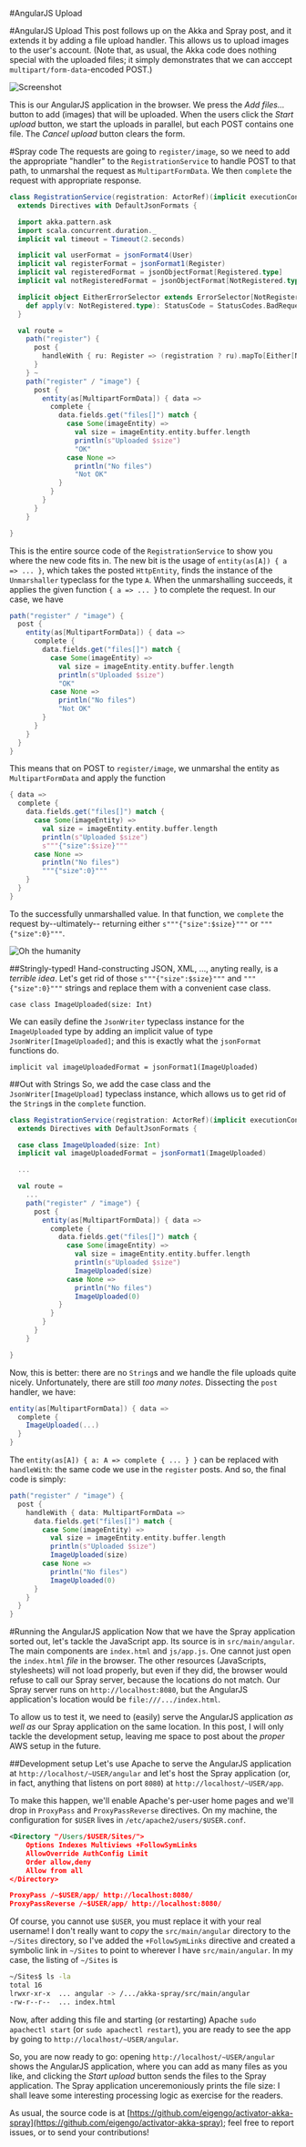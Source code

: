 #AngularJS Upload

#AngularJS Upload
This post follows up on the Akka and Spray post, and it extends it by adding a file upload handler. This
allows us to upload images to the user's account. (Note that, as usual, the Akka code does nothing special
with the uploaded files; it simply demonstrates that we can acccept ``multipart/form-data``-encoded POST.)

![Screenshot](/upload.png)

This is our AngularJS application in the browser. We press the _Add files..._ button to add (images) that
will be uploaded. When the users click the _Start upload_ button, we start the uploads in parallel,
but each POST contains one file. The _Cancel upload_ button clears the form.

#Spray code
The requests are going to ``register/image``, so we need to add the appropriate "handler" to the ``RegistrationService``
to handle POST to that path, to unmarshal the request as ``MultipartFormData``. We then ``complete`` the request with
appropriate response.

```scala
class RegistrationService(registration: ActorRef)(implicit executionContext: ExecutionContext)
  extends Directives with DefaultJsonFormats {

  import akka.pattern.ask
  import scala.concurrent.duration._
  implicit val timeout = Timeout(2.seconds)

  implicit val userFormat = jsonFormat4(User)
  implicit val registerFormat = jsonFormat1(Register)
  implicit val registeredFormat = jsonObjectFormat[Registered.type]
  implicit val notRegisteredFormat = jsonObjectFormat[NotRegistered.type]

  implicit object EitherErrorSelector extends ErrorSelector[NotRegistered.type] {
    def apply(v: NotRegistered.type): StatusCode = StatusCodes.BadRequest
  }

  val route =
    path("register") {
      post {
        handleWith { ru: Register => (registration ? ru).mapTo[Either[NotRegistered.type, Registered.type]] }
      }
    } ~
    path("register" / "image") {
      post {
        entity(as[MultipartFormData]) { data =>
          complete {
            data.fields.get("files[]") match {
              case Some(imageEntity) =>
                val size = imageEntity.entity.buffer.length
                println(s"Uploaded $size")
                "OK"
              case None =>
                println("No files")
                "Not OK"
            }
          }
        }
      }
    }

}
```

This is the entire source code of the ``RegistrationService`` to show you where the new code fits in.
The new bit is the usage of ``entity(as[A]) { a => ... }``, which takes the posted ``HttpEntity``,
finds the instance of the ``Unmarshaller`` typeclass for the type ``A``. When the unmarshalling succeeds,
it applies the given function ``{ a => ... }`` to complete the request. In our case, we have

```scala
path("register" / "image") {
  post {
    entity(as[MultipartFormData]) { data =>
      complete {
        data.fields.get("files[]") match {
          case Some(imageEntity) =>
            val size = imageEntity.entity.buffer.length
            println(s"Uploaded $size")
            "OK"
          case None =>
            println("No files")
            "Not OK"
        }
      }
    }
  }
}
```

This means that on POST to ``register/image``, we unmarshal the entity as ``MultipartFormData``
and apply the function

```scala
{ data =>
  complete {
    data.fields.get("files[]") match {
      case Some(imageEntity) =>
        val size = imageEntity.entity.buffer.length
        println(s"Uploaded $size")
        s"""{"size":$size}"""
      case None =>
        println("No files")
        """{"size":0}"""
    }
  }
}
```

To the successfully unmarshalled value. In that function, we ``complete`` the request by--ultimately--
returning either ``s"""{"size":$size}"""`` or ``"""{"size":0}"""``.

![Oh the humanity](/hindenburg.png)

##Stringly-typed!
Hand-constructing JSON, XML, ..., anyting really, is a _terrible idea_. Let's get rid of those
``s"""{"size":$size}"""`` and ``"""{"size":0}"""`` strings and replace them with a convenient
case class.

```
case class ImageUploaded(size: Int)
```

We can easily define the ``JsonWriter`` typeclass instance for the ``ImageUploaded`` type by adding
an implicit value of type ``JsonWriter[ImageUploaded]``; and this is exactly what the ``jsonFormat``
functions do.

```
implicit val imageUploadedFormat = jsonFormat1(ImageUploaded)
```

##Out with Strings
So, we add the case class and the ``JsonWriter[ImageUpload]`` typeclass instance, which allows us to
get rid of the ``String``s in the ``complete`` function.

```scala
class RegistrationService(registration: ActorRef)(implicit executionContext: ExecutionContext)
  extends Directives with DefaultJsonFormats {

  case class ImageUploaded(size: Int)
  implicit val imageUploadedFormat = jsonFormat1(ImageUploaded)

  ...

  val route =
    ...
    path("register" / "image") {
      post {
        entity(as[MultipartFormData]) { data =>
          complete {
            data.fields.get("files[]") match {
              case Some(imageEntity) =>
                val size = imageEntity.entity.buffer.length
                println(s"Uploaded $size")
                ImageUploaded(size)
              case None =>
                println("No files")
                ImageUploaded(0)
            }
          }
        }
      }
    }

}
```

Now, this is better: there are no ``String``s and we handle the file uploads quite nicely. Unfortunately,
there are still _too many notes_. Dissecting the ``post`` handler, we have:

```scala
entity(as[MultipartFormData]) { data =>
  complete {
    ImageUploaded(...)
  }
}
```

The ``entity(as[A]) { a: A => complete { ... } }`` can be replaced with ``handleWith``: the same code
we use in the ``register`` posts. And so, the final code is simply:


```scala
path("register" / "image") {
  post {
    handleWith { data: MultipartFormData =>
      data.fields.get("files[]") match {
        case Some(imageEntity) =>
          val size = imageEntity.entity.buffer.length
          println(s"Uploaded $size")
          ImageUploaded(size)
        case None =>
          println("No files")
          ImageUploaded(0)
      }
    }
  }
}
```

#Running the AngularJS application
Now that we have the Spray application sorted out, let's tackle the JavaScript app. Its source is in
``src/main/angular``. The main components are ``index.html`` and ``js/app.js``. One cannot just open
the ``index.html`` _file_ in the browser. The other resources (JavaScripts, stylesheets) will not load
properly, but even if they did, the browser would refuse to call our Spray server, because the locations
do not match. Our Spray server runs on ``http://localhost:8080``, but the AngularJS application's
location would be ``file:///.../index.html``.

To allow us to test it, we need to (easily) serve the AngularJS application _as well as_ our Spray
application on the same location. In this post, I will only tackle the development setup, leaving me
space to post about the _proper_ AWS setup in the future.

##Development setup
Let's use Apache to serve the AngularJS application at ``http://localhost/~USER/angular`` and let's
host the Spray application (or, in fact, anything that listens on port ``8080``) at ``http://localhost/~USER/app``.

To make this happen, we'll enable Apache's per-user home pages and we'll drop in ``ProxyPass`` and
``ProxyPassReverse`` directives. On my machine, the configuration for ``$USER`` lives 
in ``/etc/apache2/users/$USER.conf``.

```xml
<Directory "/Users/$USER/Sites/">
	Options Indexes Multiviews +FollowSymLinks
	AllowOverride AuthConfig Limit
	Order allow,deny
	Allow from all
</Directory>

ProxyPass /~$USER/app/ http://localhost:8080/
ProxyPassReverse /~$USER/app/ http://localhost:8080/
```

Of course, you cannot use ``$USER``, you must replace it with your real username! I don't really want
to _copy_ the ``src/main/angular`` directory to the ``~/Sites`` directory, so I've added the
``+FollowSymLinks`` directive and created a symbolic link in ``~/Sites`` to point to wherever I have
``src/main/angular``. In my case, the listing of ``~/Sites`` is

```bash
~/Sites$ ls -la
total 16
lrwxr-xr-x  ... angular -> /.../akka-spray/src/main/angular
-rw-r--r--  ... index.html
```

Now, after adding this file and starting (or restarting) Apache ``sudo apachectl start`` (or ``sudo apachectl restart``),
you are ready to see the app by going to ``http://localhost/~USER/angular``.

So, you are now ready to go: opening ``http://localhost/~USER/angular`` shows the AngularJS application,
where you can add as many files as you like, and clicking the _Start upload_ button sends the files to the
Spray application. The Spray application unceremoniously prints the file size: I shall leave some interesting processing
logic as exercise for the readers.

As usual, the source code is at [https://github.com/eigengo/activator-akka-spray](https://github.com/eigengo/activator-akka-spray);
feel free to report issues, or to send your contributions!